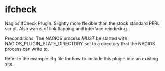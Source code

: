 # ifcheck
Nagios IfCheck Plugin. Slightly more flexible than the stock standard PERL script.
Also warns of link flapping and interface reindexing.

Preconditions:
The NAGIOS process *MUST* be started with NAGIOS_PLUGIN_STATE_DIRECTORY set to a directory that the NAGIOS process can write to.

Refer to the example.cfg file for how to include this plugin into an existing site.

